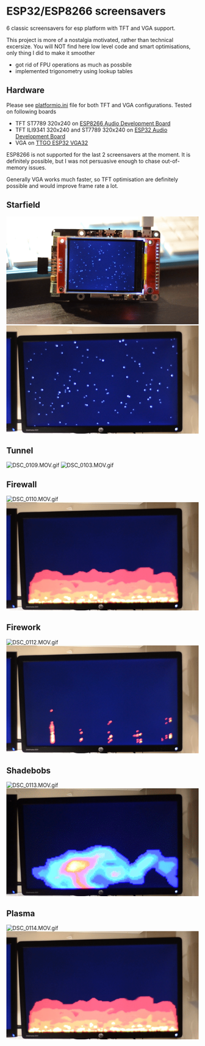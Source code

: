 # ESP32/ESP8266 screensavers

6 classic screensavers for esp platform with TFT and VGA support.

This project is more of a nostalgia motivated, rather than technical excersize. You will NOT find here low level code and smart optimisations, only thing I did to make it smoother 
- got rid of FPU operations as much as possbile 
- implemented trigonometry using lookup tables

## Hardware 

Please see [platformio.ini](/src/platformio.ini) file for both TFT and VGA configurations. Tested on following boards

- TFT ST7789 320x240 on [ESP8266 Audio Development Board](https://hackaday.io/project/173620-perfect-i2s-audio-dac-for-esp8266esp32)
- TFT ILI9341 320x240 and ST7789 320x240 on [ESP32 Audio Development Board](https://www.crowdsupply.com/sonocotta/esp32-audio-development-board)
- VGA on [TTGO ESP32 VGA32](http://www.lilygo.cn/prod_view.aspx?TypeId=50033&Id=1083)

ESP8266 is not supported for the last 2 screensavers at the moment. It is definitely possible, but I was not persuasive enough to chase out-of-memory issues.

Generally VGA works much faster, so TFT optimisation are definitely possible and would improve frame rate a lot.

## Starfield

![DSC_0108.MOV.gif](/images/DSC_0108.MOV.gif)
![DSC_0102.MOV.gif](/images/DSC_0102.MOV.gif)

## Tunnel

![DSC_0109.MOV.gif](/images/DSC_0109.MOV.gif)
![DSC_0103.MOV.gif](/images/DSC_0103.MOV.gif)

## Firewall

![DSC_0110.MOV.gif](/images/DSC_0110.MOV.gif)
![DSC_0104.MOV.gif](/images/DSC_0104.MOV.gif)

## Firework

![DSC_0112.MOV.gif](/images/DSC_0112.MOV.gif)
![DSC_0105.MOV.gif](/images/DSC_0105.MOV.gif)

## Shadebobs

![DSC_0113.MOV.gif](/images/DSC_0113.MOV.gif)
![DSC_0106.MOV.gif](/images/DSC_0106.MOV.gif)

## Plasma

![DSC_0114.MOV.gif](/images/DSC_0114.MOV.gif)
![DSC_0107.MOV.gif](/images/DSC_0104.MOV.gif)

